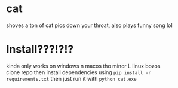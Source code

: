 # cat
shoves a ton of cat pics down your throat, also plays funny song lol

# Install???!?!?
kinda only works on windows n macos tho minor L linux bozos  
clone repo then install dependencies using `pip install -r requirements.txt` then just run it with `python cat.exe` 
